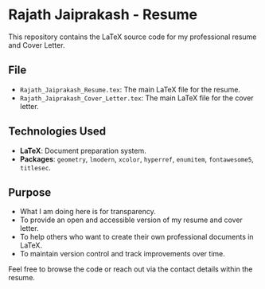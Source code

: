 # Rajath Jaiprakash - Resume

This repository contains the LaTeX source code for my professional resume and Cover Letter.

## File

- `Rajath_Jaiprakash_Resume.tex`: The main LaTeX file for the resume.
- `Rajath_Jaiprakash_Cover_Letter.tex`: The main LaTeX file for the cover letter.

## Technologies Used

- **LaTeX**: Document preparation system.
- **Packages**: `geometry`, `lmodern`, `xcolor`, `hyperref`, `enumitem`, `fontawesome5`, `titlesec`.

## Purpose

- What I am doing here is for transparency.
- To provide an open and accessible version of my resume and cover letter.
- To help others who want to create their own professional documents in LaTeX.
- To maintain version control and track improvements over time.

Feel free to browse the code or reach out via the contact details within the resume.
